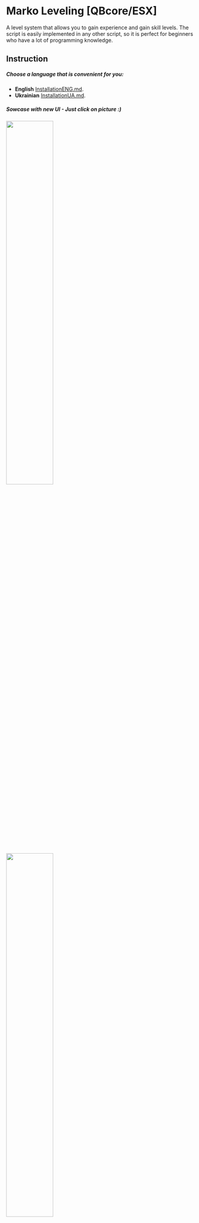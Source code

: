 # Marko Leveling [QBcore/ESX]

A level system that allows you to gain experience and gain skill levels.
The script is easily implemented in any other script, so it is perfect for beginners who have a lot of programming knowledge.

## Instruction
##### Choose a language that is convenient for you:
* **English** [InstallationENG.md](InstallationENG.md).
* **Ukrainian** [InstallationUA.md](InstallationUA.md).

##### Sowcase with new UI - Just click on picture :)
[<img src="https://i.imgur.com/mEH5AJE.png" width="50%">](https://youtu.be/TxTY8hCCl5M "Sowcase with new UI: 55")

[<img src="https://i.imgur.com/ClGlR4N.png" width="50%">](https://youtu.be/S1BcGt5Gfrs "Sowcase - NOTIFICATION UI: 55")

## Other Scripts

[  [**TEBEX**]](https://marko-scripts.tebex.io/category/2612556)

## SUPPORT
[**DISCORD** ](https://discord.gg/zXJsMTyrqN)
